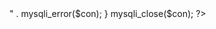 <?php
$con = mysqli_connect('localhost','barosan','barosan','my_db');
if (!$con) {
    die('Could not connect: ' . mysqli_error($con));
}

$uname = $_POST['uname'];
$psw = $_POST['psw'];
$nume = $_POST['nume'];
$prenume = $_POST['prenume'];
$email = $_POST['email'];
$tel = $_POST['tel'];

$sql = "UPDATE ofertanti
SET Username = '$uname', Password = '$psw', Nume = '$nume',
Prenume = '$prenume', Email = '$email', Nr_telefon = '$tel'
WHERE

if (mysqli_query($con, $sql)) {
    echo "New record created successfully";
} else {
    echo "Error: " . $sql . "<br>" . mysqli_error($con);
}


mysqli_close($con);
?>
